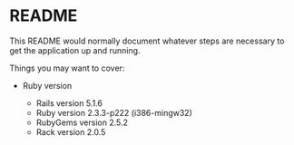# README

This README would normally document whatever steps are necessary to get the
application up and running.

Things you may want to cover:

* Ruby version

    - Rails version             5.1.6
    - Ruby version              2.3.3-p222 (i386-mingw32)
    - RubyGems version          2.5.2
    - Rack version              2.0.5
